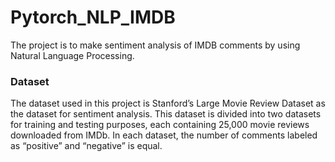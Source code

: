 # Pytorch_NLP_IMDB
The project is to make sentiment analysis of IMDB comments by using Natural Language Processing.

### Dataset
The dataset used in this project is Stanford’s Large Movie Review Dataset as the dataset for sentiment analysis. This dataset is divided into two datasets for training and testing purposes, each containing 25,000 movie reviews downloaded from IMDb. In each dataset, the number of comments labeled as “positive” and “negative” is equal.
